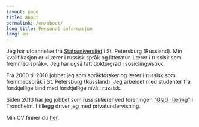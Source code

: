 ```yaml
---
layout: page
title: About
permalink: /en/about/
long_title: Personal informasjon
lang: en
---
```


Jeg har utdannelse fra [Statsuniversitet](http://eng.spbu.ru/) i St. Petersburg (Russland). Min kvalifikasjon er «Lærer i russisk språk og litteratur. Lærer i russisk som fremmed språk». Jeg  har også tatt doktorgrad i sosiolingvistikk.

Fra 2000 til 2010 jobbet jeg som språkforsker og lærer i russisk som fremmedspråk i St. Petersburg (Russland). Jeg arbeidet med studenter fra forskjellige land med forskjellige nivå i russisk.

Siden 2013 har jeg jobbet som russisklærer ved foreningen ["Glad i læring"](https://www.facebook.com/Russiskskole) i Trondheim. I tillegg driver jeg med privatundervisning.

Min CV finner du [her](https://drive.google.com/file/d/0B-VKk52CRIswVFdoTWxZWGhxdms/edit?usp=sharing).

